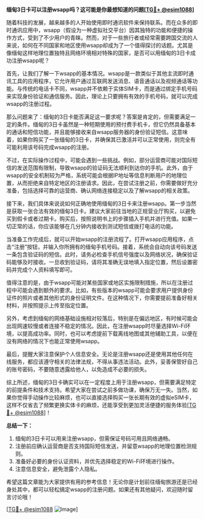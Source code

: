 **缅甸3日卡可以注册wsapp吗？这可能是你最想知道的问题[[TG💪+ @esim1088](https://t.me/s/esim1088)]**

随着科技的发展，越来越多的人开始使用即时通讯软件来保持联系。而在众多的即时通讯应用中，wsapp（假设为一种虚拟社交平台）因其独特的功能和便捷的操作方式，受到了不少用户的青睐。然而，对于一些旅行者或经常需要跨国交流的人来说，如何在不同国家和地区使用wsapp却成为了一个值得探讨的话题。尤其是像缅甸这样地理位置独特且网络环境相对特殊的国家，是否可以用缅甸的3日卡成功注册wsapp呢？

首先，让我们了解一下wsapp的基本情况。wsapp是一款类似于其他主流即时通讯工具的应用程序，它允许用户通过互联网发送消息、语音通话以及视频通话等功能。与传统的电话卡不同，wsapp并不依赖于实体SIM卡，而是通过绑定手机号码来实现身份验证和通信服务。因此，理论上只要拥有有效的手机号码，就可以完成wsapp的注册过程。

那么问题来了：缅甸的3日卡能否满足这一要求呢？答案是肯定的，但需要满足一定的条件。缅甸的3日卡虽然是一种短期使用的预付费手机卡，但它仍然具备基本的通话和短信功能，并且能够接收来自wsapp服务器的身份验证短信。这意味着，如果你购买了一张缅甸的3日卡，并确保其已激活并可以正常使用，则完全有可能利用该号码完成wsapp的注册。

不过，在实际操作过程中，可能会遇到一些挑战。例如，部分运营商可能对国际短信的发送范围有限制，导致wsapp的验证码无法顺利到达你的手机。此外，由于wsapp的安全机制较为严格，系统可能会根据IP地址等信息判断用户的地理位置，从而拒绝来自特定地区的注册请求。因此，在尝试注册之前，你需要做好充分准备，包括选择可靠的运营商、确认网络连接稳定以及了解wsapp的相关政策。

接下来，我们具体来说说如何正确地使用缅甸的3日卡来注册wsapp。第一步当然是获取一张合法有效的缅甸3日卡。建议大家前往当地的正规营业厅购买，以避免买到假卡或者过期卡。购买后，按照说明书上的步骤插入手机并进行充值。如果一切正常的话，你应该能够在几分钟内接收到测试短信或拨打电话的功能。

当准备工作完成后，就可以开始wsapp的注册流程了。打开wsapp应用程序，点击“注册”按钮，并输入你所拥有的缅甸手机号码。接着，系统会自动向该号码发送一条包含验证码的短信。此时，请务必检查手机信号强度以及网络状况，确保验证码能够及时接收。一旦收到验证码，请将其准确无误地填入指定位置，然后设置密码并完成个人资料填写即可。

值得注意的是，由于wsapp可能对某些国家或地区实施限制措施，所以在注册过程中可能会遇到额外的要求。比如，有些版本的wsapp可能会要求用户提供身份证件的照片或者其他形式的身份证明文件。在这种情况下，你需要提前准备好相关材料，并按照提示上传至指定位置。

另外，考虑到缅甸的网络基础设施相对较落后，特别是在偏远地区，有时候可能会出现网速较慢或者连接不稳定的情况。因此，在注册wsapp时尽量选择Wi-Fi环境，以提高成功率。同时，也可以考虑提前下载离线地图或其他辅助工具，以便在没有网络的情况下也能正常使用wsapp。

最后，提醒大家注意保护个人信息安全。无论是注册wsapp还是使用其他任何在线服务，都应该遵守相关的法律法规，不得从事违法活动。此外，妥善保管好自己的账号密码，不要随意透露给他人，以免造成不必要的损失。

综上所述，缅甸的3日卡确实可以在一定程度上用于注册wsapp，但需要满足特定的前提条件和技术支持。希望大家在尝试之前多做功课，确保万无一失。当然，如果你觉得手动操作比较麻烦，也可以直接选择购买一张长期有效的虚拟eSIM卡，这样不仅省去了频繁更换实体卡的麻烦，还能享受到更加灵活便捷的服务体验[[TG💪+ @esim1088](https://t.me/s/esim1088)]！

**总结一下：**

1. 缅甸的3日卡可以用来注册wsapp，但需保证号码可用且网络通畅。
2. 注册前应确认运营商是否支持国际短信发送，并留意wsapp的地理位置检测规则。
3. 准备好必要的身份认证资料，并优先选择稳定的Wi-Fi环境进行操作。
4. 注意信息安全，避免泄露个人隐私。

希望这篇文章能为大家提供有用的参考信息！无论你是计划前往缅甸旅游还是已经身处其中，都可以轻松搞定wsapp的注册问题。如果还有其他疑问，欢迎随时留言讨论哦！

[[TG💪+ @esim1088](https://t.me/s/esim1088) ![Image](https://i.postimg.cc/4NQfJmqS/Snipaste-2025-05-13-00-14-12.png)]